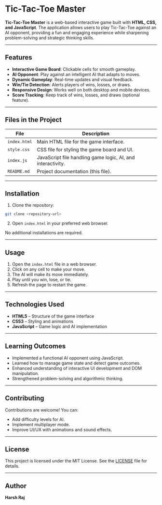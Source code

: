 # Tic-Tac-Toe Master

**Tic-Tac-Toe Master** is a web-based interactive game built with **HTML, CSS, and JavaScript**. The application allows users to play Tic-Tac-Toe against an AI opponent, providing a fun and engaging experience while sharpening problem-solving and strategic thinking skills.

---

## Features

- **Interactive Game Board**: Clickable cells for smooth gameplay.
- **AI Opponent**: Play against an intelligent AI that adapts to moves.
- **Dynamic Gameplay**: Real-time updates and visual feedback.
- **Win/Tie Detection**: Alerts players of wins, losses, or draws.
- **Responsive Design**: Works well on both desktop and mobile devices.
- **Score Tracking**: Keep track of wins, losses, and draws (optional feature).

---

## Files in the Project

| File | Description |
|------|-------------|
| `index.html` | Main HTML file for the game interface. |
| `style.css` | CSS file for styling the game board and UI. |
| `index.js` | JavaScript file handling game logic, AI, and interactivity. |
| `README.md` | Project documentation (this file). |

---

## Installation

1. Clone the repository:

```bash
git clone <repository-url>
````

2. Open `index.html` in your preferred web browser.

No additional installations are required.

---

## Usage

1. Open the `index.html` file in a web browser.
2. Click on any cell to make your move.
3. The AI will make its move immediately.
4. Play until you win, lose, or tie.
5. Refresh the page to restart the game.

---

## Technologies Used

* **HTML5** – Structure of the game interface
* **CSS3** – Styling and animations
* **JavaScript** – Game logic and AI implementation

---

## Learning Outcomes

* Implemented a functional AI opponent using JavaScript.
* Learned how to manage game state and detect game outcomes.
* Enhanced understanding of interactive UI development and DOM manipulation.
* Strengthened problem-solving and algorithmic thinking.

---

## Contributing

Contributions are welcome! You can:

* Add difficulty levels for AI.
* Implement multiplayer mode.
* Improve UI/UX with animations and sound effects.

---

## License

This project is licensed under the MIT License. See the [LICENSE](LICENSE) file for details.

---

## Author

**Harsh Raj**
